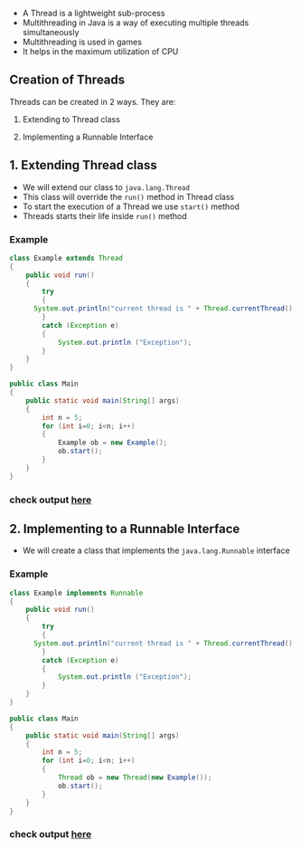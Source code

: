* A Thread is a lightweight sub-process
* Multithreading in Java is a way of executing multiple threads simultaneously
* Multithreading is used in games
* It helps in the maximum utilization of CPU

## Creation of Threads
Threads can be created in 2 ways. They are:

1. Extending to Thread class

2. Implementing a Runnable Interface

## 1. Extending Thread class
* We will extend our class to `java.lang.Thread`
* This class will override the `run()` method in Thread class
* To start the execution of a Thread we use `start()` method
* Threads starts their life inside `run()` method

### Example
```java
class Example extends Thread 
{ 
	public void run() 
	{ 
		try
		{ 
      System.out.println("current thread is " + Thread.currentThread().getId());
		} 
		catch (Exception e) 
		{ 
			System.out.println ("Exception"); 
		} 
	} 
} 

public class Main 
{ 
	public static void main(String[] args) 
	{ 
		int n = 5; 
		for (int i=0; i<n; i++) 
		{ 
			Example ob = new Example(); 
			ob.start(); 
		} 
	} 
} 
```
### check output [here](https://onecompiler.com/java/3w4cfmnux)

## 2. Implementing to a Runnable Interface
* We will create a class that implements the `java.lang.Runnable` interface

### Example

```java
class Example implements Runnable 
{ 
	public void run() 
	{ 
		try
		{ 
      System.out.println("current thread is " + Thread.currentThread().getId());
		} 
		catch (Exception e) 
		{ 
			System.out.println ("Exception"); 
		} 
	} 
} 

public class Main 
{ 
	public static void main(String[] args) 
	{ 
		int n = 5; 
		for (int i=0; i<n; i++) 
		{ 
			Thread ob = new Thread(new Example()); 
			ob.start(); 
		} 
	} 
} 
```
### check output [here](https://onecompiler.com/java/3w4cg2d43)